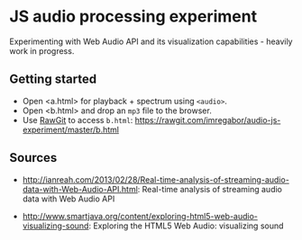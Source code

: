 JS audio processing experiment
==============================

Experimenting with Web Audio API and its visualization capabilities - heavily work in progress.

Getting started
---------------

   - Open <a.html> for playback + spectrum using `<audio>`. 
   - Open <b.html> and drop an `mp3` file to the browser.
   - Use [RawGit](http://rawgit.com) to access `b.html`: <https://rawgit.com/imregabor/audio-js-experiment/master/b.html>

    
Sources
-------

   - <http://ianreah.com/2013/02/28/Real-time-analysis-of-streaming-audio-data-with-Web-Audio-API.html>: Real-time analysis of streaming audio data with Web Audio API     
     
   - <http://www.smartjava.org/content/exploring-html5-web-audio-visualizing-sound>: Exploring the HTML5 Web Audio: visualizing sound